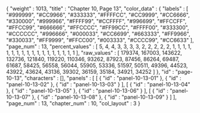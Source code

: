 {
  "weight" : 1013,
  "title" : "Chapter 10, Page 13",
  "color_data" : {
    "labels" : [
      "#999999",
      "#CC9966",
      "#333333",
      "#FFFFCC",
      "#CC9999",
      "#CC6666",
      "#330000",
      "#999966",
      "#FFFF99",
      "#CCFFFF",
      "#996699",
      "#FFCCFF",
      "#FFCC99",
      "#666666",
      "#FFCCCC",
      "#FF99CC",
      "#FFFF00",
      "#333300",
      "#CCCCCC",
      "#996666",
      "#000033",
      "#CC6699",
      "#663333",
      "#FF9966",
      "#330033",
      "#FF9999",
      "#FFCC00",
      "#003333",
      "#CCCC99",
      "#CC6633"
    ],
    "page_num" : 13,
    "percent_values" : [
      5,
      4,
      4,
      3,
      3,
      3,
      3,
      2,
      2,
      2,
      2,
      2,
      1,
      1,
      1,
      1,
      1,
      1,
      1,
      1,
      1,
      1,
      1,
      1,
      1,
      1,
      1,
      1,
      1,
      1
    ],
    "raw_values" : [
      179374,
      167003,
      143622,
      132736,
      121840,
      119220,
      110346,
      93262,
      87923,
      87456,
      86264,
      69487,
      61687,
      58425,
      56558,
      56044,
      55905,
      53336,
      51597,
      50511,
      49396,
      44523,
      43922,
      43624,
      43136,
      39302,
      36159,
      35184,
      34921,
      34252
    ]
  },
  "id" : "page-10-13",
  "characters" : [],
  "panels" : [
    [
      {
        "id" : "panel-10-13-01"
      },
      {
        "id" : "panel-10-13-02"
      },
      {
        "id" : "panel-10-13-03"
      }
    ],
    [
      {
        "id" : "panel-10-13-04"
      },
      {
        "id" : "panel-10-13-05"
      },
      {
        "id" : "panel-10-13-06"
      }
    ],
    [
      {
        "id" : "panel-10-13-07"
      },
      {
        "id" : "panel-10-13-08"
      },
      {
        "id" : "panel-10-13-09"
      }
    ]
  ],
  "page_num" : 13,
  "chapter_num" : 10,
  "col_layout" : 3
}
